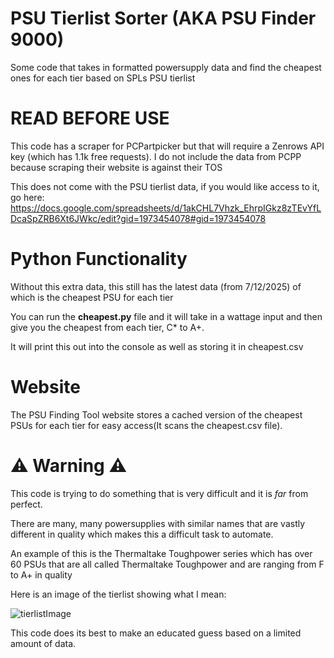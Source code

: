 # PSU Tierlist Sorter (AKA PSU Finder 9000)
Some code that takes in formatted powersupply data and find the cheapest ones for each tier based on SPLs PSU tierlist


# READ BEFORE USE
This code has a scraper for PCPartpicker but that will require a Zenrows API key (which has 1.1k free requests). I do not include the data from PCPP because scraping their website is against their TOS

This does not come with the PSU tierlist data, if you would like access to it, go here: https://docs.google.com/spreadsheets/d/1akCHL7Vhzk_EhrpIGkz8zTEvYfLDcaSpZRB6Xt6JWkc/edit?gid=1973454078#gid=1973454078


# Python Functionality
Without this extra data, this still has the latest data (from 7/12/2025) of which is the cheapest PSU for each tier

You can run the **cheapest.py** file and it will take in a wattage input and then give you the cheapest from each tier, C* to A+.

It will print this out into the console as well as storing it in cheapest.csv

# Website 

The PSU Finding Tool website stores a cached version of the cheapest PSUs for each tier for easy access(It scans the cheapest.csv file).

# ⚠️ Warning ⚠️
This code is trying to do something that is very difficult and it is _far_ from perfect. 

There are many, many powersupplies with similar names that are vastly different in quality which makes this a difficult task to automate.

An example of this is the Thermaltake Toughpower series which has over 60 PSUs that are all called Thermaltake Toughpower and are ranging from F to A+ in quality

Here is an image of the tierlist showing what I mean:


![tierlistImage](https://github.com/user-attachments/assets/001303fc-d744-4aa9-b173-2a8d9ced42d5)


This code does its best to make an educated guess based on a limited amount of data.

